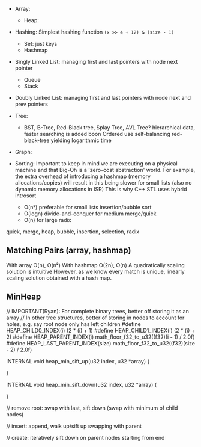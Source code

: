 <!-- SPDX-License-Identifier: zlib-acknowledgement -->

* Array:
  - Heap:
* Hashing:
Simplest hashing function `(x >> 4 + 12) & (size - 1)`
  - Set: just keys
  - Hashmap
* Singly Linked List: managing first and last pointers with node next pointer
  - Queue
  - Stack
* Doubly Linked List: managing first and last pointers with node next and prev pointers
* Tree:
  - BST, B-Tree, Red-Black tree, Splay Tree, AVL Tree?
hierarchical data, faster searching is added boon
Ordered use self-balancing red-black-tree yielding logarithmic time
* Graph:

* Sorting:
Important to keep in mind we are executing on a physical machine and that
Big-Oh is a 'zero-cost abstraction' world.
For example, the extra overhead of introducing a hashmap (memory allocations/copies) 
will result in this being slower for small lists (also no dynamic memory allocations in ISR)
This is why C++ STL uses hybrid introsort
  - O(n²) preferable for small lists
insertion/bubble sort
  - O(logn) divide-and-conquer  for medium
merge/quick
  - O(n) for large
radix

quick, merge, heap, bubble, insertion, selection, radix

## Matching Pairs (array, hashmap)
With array O(n), O(n²)
With hashmap O(2n), O(n)
A quadratically scaling solution is intuitive
However, as we know every match is unique, linearly scaling solution obtained with a hash map.


## MinHeap
// IMPORTANT(Ryan): For complete binary trees, better off storing it as an array
// In other tree structures, better of storing in nodes to account for holes, e.g. say root node only has left children
#define HEAP_CHILD0_INDEX(i) (2 * (i) + 1)
#define HEAP_CHILD1_INDEX(i) (2 * (i) + 2)
#define HEAP_PARENT_INDEX(i) math_floor_f32_to_u32((f32)(i - 1) / 2.0f)
#define HEAP_LAST_PARENT_INDEX(size) math_floor_f32_to_u32((f32)(size - 2) / 2.0f)

INTERNAL void
heap_min_sift_up(u32 index, u32 *array)
{

}

INTERNAL void
heap_min_sift_down(u32 index, u32 *array)
{

}


// remove root: swap with last, sift down (swap with minimum of child nodes)

// insert: append, walk up/sift up swapping with parent

// create: iteratively sift down on parent nodes starting from end

